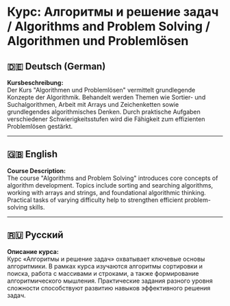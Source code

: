 # Курс: Алгоритмы и решение задач / Algorithms and Problem Solving / Algorithmen und Problemlösen

## 🇩🇪 Deutsch (German)

**Kursbeschreibung:**  
Der Kurs "Algorithmen und Problemlösen" vermittelt grundlegende Konzepte der Algorithmik. Behandelt werden Themen wie Sortier- und Suchalgorithmen, Arbeit mit Arrays und Zeichenketten sowie grundlegendes algorithmisches Denken. Durch praktische Aufgaben verschiedener Schwierigkeitsstufen wird die Fähigkeit zum effizienten Problemlösen gestärkt.

---

## 🇬🇧 English

**Course Description:**  
The course "Algorithms and Problem Solving" introduces core concepts of algorithm development. Topics include sorting and searching algorithms, working with arrays and strings, and foundational algorithmic thinking. Practical tasks of varying difficulty help to strengthen efficient problem-solving skills.

---

## 🇷🇺 Русский

**Описание курса:**  
Курс «Алгоритмы и решение задач» охватывает ключевые основы алгоритмики. В рамках курса изучаются алгоритмы сортировки и поиска, работа с массивами и строками, а также формирование алгоритмического мышления. Практические задания разного уровня сложности способствуют развитию навыков эффективного решения задач.
